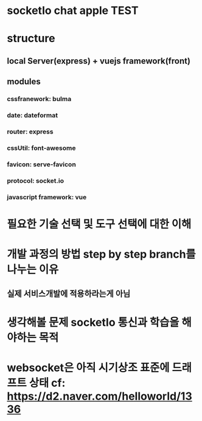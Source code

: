 # socketIo chat apple TEST

# structure
## local Server(express) + vuejs framework(front)

## modules
### cssfranework: bulma
### date: dateformat
### router: express
### cssUtil: font-awesome
### favicon: serve-favicon
### protocol: socket.io
### javascript framework: vue

# 필요한 기술 선택 및 도구 선택에 대한 이해

# 개발 과정의 방법 step by step branch를 나누는 이유
## 실제 서비스개발에 적용하라는게 아님

# 생각해볼 문제 socketIo 통신과 학습을 해야하는 목적

# websocket은 아직 시기상조 표준에 드래프트 상태 cf: https://d2.naver.com/helloworld/1336